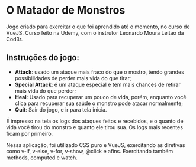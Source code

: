 # O Matador de Monstros

Jogo criado para exercitar o que foi aprendido até o momento, no curso de VueJS. Curso feito na Udemy, com o instrutor Leonardo Moura Leitao da Cod3r.

## Instruções do jogo:

* **Attack**: usado um ataque mais fraco do que o mostro, tendo grandes possibilidades de perder mais vida do que tirar;
* **Special Attack**: é um ataque especial e tem mais chances de retirar mais vida do que perder;
* **Heal**: Usado para recuperar um pouco de vida, porém, enquanto você clica para recuperar sua saúde o monstro pode atacar normalmente;
* **Quit**: Sair do jogo, e ir para tela inicia.

É impresso na tela os logs dos ataques feitos e recebidos, e o quanto de vida você tirou do monstro e quanto ele tirou sua.
Os logs mais recentes ficam por primeiro.

Nessa aplicação, foi utilizado CSS puro e VueJS, exercitando as diretivas como v-if, v-else, v-for, v-show, @click e afins. Exercitando também methods, computed e watch.